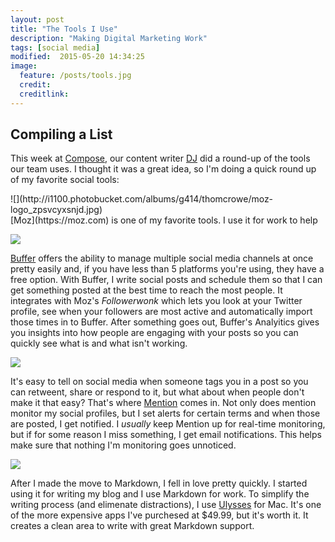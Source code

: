 ```yaml
---
layout: post
title: "The Tools I Use"
description: "Making Digital Marketing Work"
tags: [social media]
modified:  2015-05-20 14:34:25
image:
  feature: /posts/tools.jpg
  credit: 
  creditlink: 
---
```



## Compiling a List

This week at [Compose](https://https://compose.io/), our content writer [DJ](http://www.codepope.com) did a round-up of the tools our team uses. I thought it was a great idea, so I'm doing a quick round up of my favorite social tools:

<div style="float:right;" markdown="1">
![](http://i1100.photobucket.com/albums/g414/thomcrowe/moz-logo_zpsvcyxsnjd.jpg)
</div>
[Moz](https://moz.com) is one of my favorite tools. I use it for work to help 

![](http://i1100.photobucket.com/albums/g414/thomcrowe/buffer-logo_zps9yvopl0f.png#align-right)

[Buffer](https://www.buffer.com) offers the ability to manage multiple social media channels at once pretty easily and, if you have less than 5 platforms you're using, they have a free option. With Buffer, I write social posts and schedule them so that I can get something posted at the best time to reach the most people. It integrates with Moz's _Followerwonk_ which lets you look at your Twitter profile, see when your followers are most active and automatically import those times in to Buffer. After something goes out, Buffer's Analyitics gives you insights into how people are engaging with your posts so you can quickly see what is and what isn't working. 

![](http://i1100.photobucket.com/albums/g414/thomcrowe/mention-logo_zpsg1by2d5g.png#align-right)

It's easy to tell on social media when someone tags you in a post so you can retweent, share or respond to it, but what about when people don't make it that easy? That's where [Mention](https://www.mention.com) comes in. Not only does mention monitor my social profiles, but I set alerts for certain terms and when those are posted, I get notified. I _usually_ keep Mention up for real-time monitoring, but if for some reason I miss something, I get email notifications. This helps make sure that nothing I'm monitoring goes unnoticed.

![](http://i1100.photobucket.com/albums/g414/thomcrowe/Ulysses.512x512-75_zpssrkit8h4.png#align-right)

After I made the move to Markdown, I fell in love pretty quickly. I started using it for writing my blog and I use Markdown for work. To simplify the writing process (and elimenate distractions), I use [Ulysses](http://ulyssesapp.com/) for Mac. It's one of the more expensive apps I've purchesed at $49.99, but it's worth it. It creates a clean area to write with great Markdown support. 

